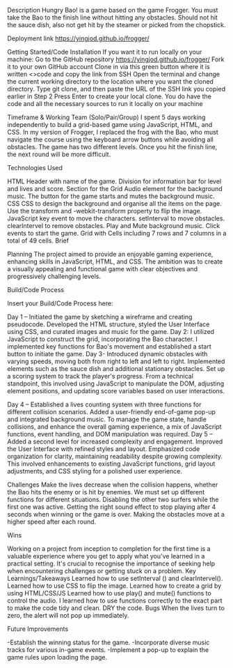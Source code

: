 
Description
Hungry Bao! is a game based on the game Frogger. You must take the Bao to the finish line without hitting any obstacles. Should not hit the sauce dish, also not get hit by the steamer or picked from the chopstick.

Deployment link
https://yingjod.github.io/frogger/

Getting Started/Code Installation
If you want it to run locally on your machine:
Go to the GitHub repository https://yingjod.github.io/frogger/
Fork it to your own GitHub account
Clone in via this green button where it is written <>code and copy the link from SSH
Open the terminal and change the current working directory to the location where you want the cloned directory.
Type git clone, and then paste the URL of the SSH link you copied earlier in Step 2
Press Enter to create your local clone. 
You do have the code and all the necessary sources to run it locally on your machine

Timeframe & Working Team (Solo/Pair/Group)
I spent 5 days working independently to build a grid-based game using JavaScript, HTML, and CSS. In my version of Frogger, I replaced the frog with the Bao, who must navigate the course using the keyboard arrow buttons while avoiding all obstacles. The game has two different levels. Once you hit the finish line, the next round will be more difficult.



Technologies Used

HTML
Header with name of the game.
Division for information bar for level and lives and score.
Section for the Grid 
Audio element for the background music.
The button for the game starts and mutes the background music.
CSS
CSS to design the background and organise all the items on the page.
Use the transform and -webkit-transform property to flip the image.
JavaScript
key event to move the characters.
setInterval to move obstacles.
clearIntervel to remove obstacles.
Play and Mute background music.
Click events to start the game.
Grid with Cells including 7 rows and 7 columns in a total of 49 cells.
Brief








Planning
The project aimed to provide an enjoyable gaming experience, enhancing skills in JavaScript, HTML, and CSS. The ambition was to create a visually appealing and functional game with clear objectives and progressively challenging levels.






Build/Code Process


Insert your Build/Code Process here:

Day 1 – Initiated the game by sketching a wireframe and creating pseudocode. Developed the HTML structure, styled the User Interface using CSS, and curated images and music for the game.
Day 2: I utilized JavaScript to construct the grid, incorporating the Bao character. I implemented key functions for Bao's movement and established a start button to initiate the game.
Day 3- Introduced dynamic obstacles with varying speeds, moving both from right to left and left to right. Implemented elements such as the sauce dish and additional stationary obstacles. Set up a scoring system to track the player's progress. From a technical standpoint, this involved using JavaScript to manipulate the DOM, adjusting element positions, and updating score variables based on user interactions.


Day 4 – Established a lives counting system with three functions for different collision scenarios. Added a user-friendly end-of-game pop-up and integrated background music. To manage the game state, handle collisions, and enhance the overall gaming experience, a mix of JavaScript functions, event handling, and DOM manipulation was required.
Day 5 – Added a second level for increased complexity and engagement. Improved the User Interface with refined styles and layout. Emphasized code organization for clarity, maintaining readability despite growing complexity. This involved enhancements to existing JavaScript functions, grid layout adjustments, and CSS styling for a polished user experience.


Challenges
Make the lives decrease when the collision happens, whether the Bao hits the enemy or is hit by enemies. We must set up different functions for different situations.
Disabling the other two surfers while the first one was active.
Getting the right sound effect to stop playing after 4 seconds when winning or the game is over.
Making the obstacles move at a higher speed after each round.

Wins

Working on a project from inception to completion for the first time is a valuable experience where you get to apply what you've learned in a practical setting. It's crucial to recognise the importance of seeking help when encountering challenges or getting stuck on a problem.
Key Learnings/Takeaways
Learned how to use setInterval () and clearIntervel().
Learned how to use CSS to flip the image.
Learned how to create a grid by using HTML/CSS/JS
Learned how to use play() and mute() functions to control the audio.
I learned how to use functions correctly to the exact part to make the code tidy and clean. DRY the code.
Bugs
When the lives turn to zero, the alert will not pop up immediately. 

Future Improvements

-Establish the winning status for the game.
-Incorporate diverse music tracks for various in-game events.
-Implement a pop-up to explain the game rules upon loading the page.
